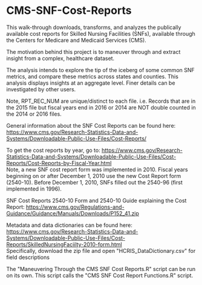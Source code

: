 # CMS-SNF-Cost-Reports

This walk-through downloads, transforms, and analyzes the publically available cost reports for Skilled Nursing Facilities (SNFs), available through the Centers for Medicare and Medicaid Services (CMS). 

The motivation behind this project is to maneuver through and extract insight from a complex, healthcare dataset. 

The analysis intends to explore the tip of the iceberg of some common SNF metrics, and compare these metrics across states and counties. This analysis displays insights at an aggregate level. Finer details can be investigated by other users.

Note, RPT_REC_NUM are unique/distinct to each file. i.e. Records that are in the 2015 file but fiscal years end in 2016 or 2014 are NOT double counted in the 2014 or 2016 files.

General information about the SNF Cost Reports can be found here:
<https://www.cms.gov/Research-Statistics-Data-and-Systems/Downloadable-Public-Use-Files/Cost-Reports/>

To get the cost reports by year, go to:
<https://www.cms.gov/Research-Statistics-Data-and-Systems/Downloadable-Public-Use-Files/Cost-Reports/Cost-Reports-by-Fiscal-Year.html>  
Note, a new SNF cost report form was implemented in 2010. Fiscal years beginning on or after December 1, 2010 use the new Cost Report form (2540-10). Before December 1, 2010, SNFs filled out the 2540-96 (first implemented in 1996).

SNF Cost Reports 2540-10 Form and 2540-10 Guide explaining the Cost Report:
<https://www.cms.gov/Regulations-and-Guidance/Guidance/Manuals/Downloads/P152_41.zip>

Metadata and data dictionaries can be found here:
https://www.cms.gov/Research-Statistics-Data-and-Systems/Downloadable-Public-Use-Files/Cost-Reports/SkilledNursingFaciilty-2010-form.html  
Specifically, download the zip file and open "HCRIS_DataDictionary.csv" for field descriptions

The "Maneuvering Through the CMS SNF Cost Reports.R" script can be run on its own. This script calls the "CMS SNF Cost Report Functions.R" script. 
